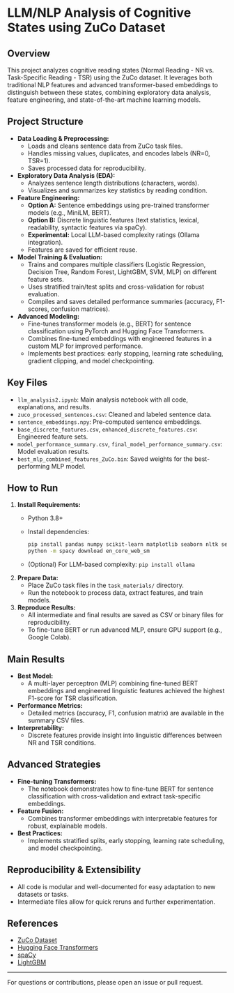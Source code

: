 # LLM/NLP Analysis of Cognitive States using ZuCo Dataset

## Overview

This project analyzes cognitive reading states (Normal Reading - NR vs. Task-Specific Reading - TSR) using the ZuCo dataset. It leverages both traditional NLP features and advanced transformer-based embeddings to distinguish between these states, combining exploratory data analysis, feature engineering, and state-of-the-art machine learning models.

## Project Structure

- **Data Loading & Preprocessing:**
  - Loads and cleans sentence data from ZuCo task files.
  - Handles missing values, duplicates, and encodes labels (NR=0, TSR=1).
  - Saves processed data for reproducibility.
- **Exploratory Data Analysis (EDA):**
  - Analyzes sentence length distributions (characters, words).
  - Visualizes and summarizes key statistics by reading condition.
- **Feature Engineering:**
  - **Option A:** Sentence embeddings using pre-trained transformer models (e.g., MiniLM, BERT).
  - **Option B:** Discrete linguistic features (text statistics, lexical, readability, syntactic features via spaCy).
  - **Experimental:** Local LLM-based complexity ratings (Ollama integration).
  - Features are saved for efficient reuse.
- **Model Training & Evaluation:**
  - Trains and compares multiple classifiers (Logistic Regression, Decision Tree, Random Forest, LightGBM, SVM, MLP) on different feature sets.
  - Uses stratified train/test splits and cross-validation for robust evaluation.
  - Compiles and saves detailed performance summaries (accuracy, F1-scores, confusion matrices).
- **Advanced Modeling:**
  - Fine-tunes transformer models (e.g., BERT) for sentence classification using PyTorch and Hugging Face Transformers.
  - Combines fine-tuned embeddings with engineered features in a custom MLP for improved performance.
  - Implements best practices: early stopping, learning rate scheduling, gradient clipping, and model checkpointing.

## Key Files

- `llm_analysis2.ipynb`: Main analysis notebook with all code, explanations, and results.
- `zuco_processed_sentences.csv`: Cleaned and labeled sentence data.
- `sentence_embeddings.npy`: Pre-computed sentence embeddings.
- `base_discrete_features.csv`, `enhanced_discrete_features.csv`: Engineered feature sets.
- `model_performance_summary.csv`, `final_model_performance_summary.csv`: Model evaluation results.
- `best_mlp_combined_features_ZuCo.bin`: Saved weights for the best-performing MLP model.

## How to Run

1. **Install Requirements:**
   - Python 3.8+
   - Install dependencies:

     ```bash
     pip install pandas numpy scikit-learn matplotlib seaborn nltk sentence-transformers textstat spacy lightgbm torch transformers datasets
     python -m spacy download en_core_web_sm
     ```

   - (Optional) For LLM-based complexity: `pip install ollama`
2. **Prepare Data:**
   - Place ZuCo task files in the `task_materials/` directory.
   - Run the notebook to process data, extract features, and train models.
3. **Reproduce Results:**
   - All intermediate and final results are saved as CSV or binary files for reproducibility.
   - To fine-tune BERT or run advanced MLP, ensure GPU support (e.g., Google Colab).

## Main Results

- **Best Model:**
  - A multi-layer perceptron (MLP) combining fine-tuned BERT embeddings and engineered linguistic features achieved the highest F1-score for TSR classification.
- **Performance Metrics:**
  - Detailed metrics (accuracy, F1, confusion matrix) are available in the summary CSV files.
- **Interpretability:**
  - Discrete features provide insight into linguistic differences between NR and TSR conditions.

## Advanced Strategies

- **Fine-tuning Transformers:**
  - The notebook demonstrates how to fine-tune BERT for sentence classification with cross-validation and extract task-specific embeddings.
- **Feature Fusion:**
  - Combines transformer embeddings with interpretable features for robust, explainable models.
- **Best Practices:**
  - Implements stratified splits, early stopping, learning rate scheduling, and model checkpointing.

## Reproducibility & Extensibility

- All code is modular and well-documented for easy adaptation to new datasets or tasks.
- Intermediate files allow for quick reruns and further experimentation.

## References

- [ZuCo Dataset](https://osf.io/2urht/)
- [Hugging Face Transformers](https://huggingface.co/transformers/)
- [spaCy](https://spacy.io/)
- [LightGBM](https://lightgbm.readthedocs.io/)

---
For questions or contributions, please open an issue or pull request.
